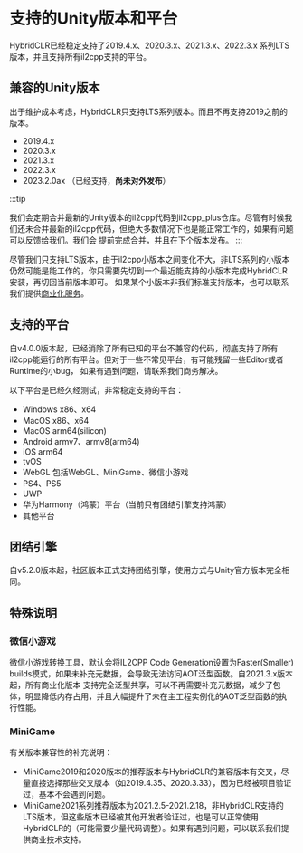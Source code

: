 
# 支持的Unity版本和平台

HybridCLR已经稳定支持了2019.4.x、2020.3.x、2021.3.x、2022.3.x 系列LTS版本，并且支持所有il2cpp支持的平台。

## 兼容的Unity版本

出于维护成本考虑，HybridCLR只支持LTS系列版本。而且不再支持2019之前的版本。

- 2019.4.x
- 2020.3.x
- 2021.3.x
- 2022.3.x
- 2023.2.0ax （已经支持，**尚未对外发布**）

:::tip

我们会定期合并最新的Unity版本的il2cpp代码到il2cpp_plus仓库。尽管有时候我们还未合并最新的il2cpp代码，但绝大多数情况下也是能正常工作的，如果有问题可以反馈给我们。我们会
提前完成合并，并且在下个版本发布。
:::

尽管我们只支持LTS版本，由于il2cpp小版本之间变化不大，非LTS系列的小版本仍然可能是能工作的，你只需要先切到一个最近能支持的小版本完成HybridCLR安装，再切回当前版本即可。
如果某个小版本非我们标准支持版本，也可以联系我们提供[商业化服务](../business/intro.md)。


## 支持的平台

自v4.0.0版本起，已经消除了所有已知的平台不兼容的代码，彻底支持了所有il2cpp能运行的所有平台。但对于一些不常见平台，有可能残留一些Editor或者Runtime的小bug，
如果有遇到问题，请联系我们商务解决。

以下平台是已经久经测试，非常稳定支持的平台：

- Windows x86、x64
- MacOS x86、x64
- MacOS arm64(silicon)
- Android armv7、armv8(arm64)
- iOS arm64
- tvOS
- WebGL 包括WebGL、MiniGame、微信小游戏
- PS4、PS5
- UWP
- 华为Harmony（鸿蒙）平台（当前只有团结引擎支持鸿蒙）
- 其他平台

## 团结引擎

自v5.2.0版本起，社区版本正式支持团结引擎，使用方式与Unity官方版本完全相同。

## 特殊说明

### 微信小游戏

微信小游戏转换工具，默认会将IL2CPP Code Generation设置为Faster(Smaller) builds模式，如果未补充元数据，会导致无法访问AOT泛型函数。自2021.3.x版本起，所有商业化版本
支持完全泛型共享，可以不再需要补充元数据，减少了包体，明显降低内存占用，并且大幅提升了未在主工程实例化的AOT泛型函数的执行性能。

### MiniGame

有关版本兼容性的补充说明：

- MiniGame2019和2020版本的推荐版本与HybridCLR的兼容版本有交叉，尽量直接选择那些交叉版本（如2019.4.35、2020.3.33），因为已经被项目验证过，基本不会遇到问题。
- MiniGame2021系列推荐版本为2021.2.5-2021.2.18，非HybridCLR支持的LTS版本，但这些版本已经被其他开发者验证过，也是可以正常使用HybridCLR的（可能需要少量代码调整）。如果有遇到问题，可以联系我们提供商业技术支持。



